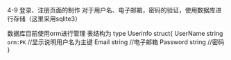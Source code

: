 4-9
登录、注册页面的制作
对于用户名、电子邮箱，密码的验证，使用数据库进行存储（这里采用sqlite3）


数据库目前使用orm进行管理
表结构为
type Userinfo struct{
    UserName string `orm:PK` //显示说明用户名为主键
    Email string //电子邮箱
    Password string //密码
}
